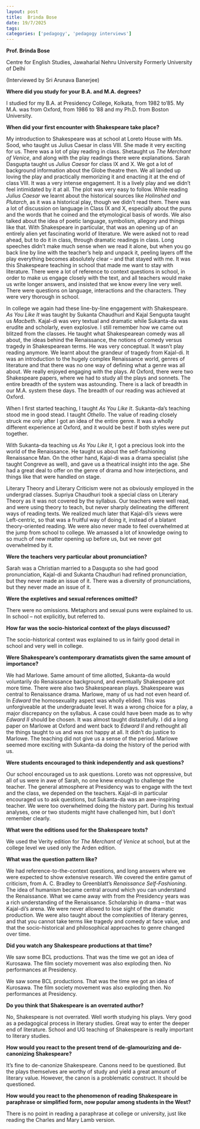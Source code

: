 ```yaml
---
layout: post
title:  Brinda Bose
date: 19/7/2025
tags:
categories: ['pedagogy', 'pedagogy interviews']
---
```


**Prof. Brinda Bose**

Centre for English Studies, Jawaharlal Nehru University Formerly University of Delhi

(Interviewed by Sri Arunava Banerjee)

**Where did you study for your B.A. and M.A. degrees?**

I studied for my B.A. at Presidency College, Kolkata, from 1982 to’85. My M.A. was from Oxford, from 1986 to ’88 and my Ph.D. from Boston University.

**When did your first encounter with Shakespeare take place?**

My introduction to Shakespeare was at school at Loreto House with Ms. Sood, who taught us Julius Caesar in class VIII. She made it very exciting for us. There was a lot of play reading in class. Shetaught us *The Merchant of Venice*, and along with the play readings there were explanations. Sarah Dasgupta taught us *Julius Caesar* for class IX and X. We got a lot of background information about the Globe theatre then. We all landed up loving the play and practically memorizing it and enacting it at the end of class VIII. It was a very intense engagement. It is a lively play and we didn’t feel intimidated by it at all. The plot was very easy to follow. While reading *Julius Caesar* we learnt about the historical sources like *Holinshed and Plutarch*, as it was a historical play, though we didn’t read them. There was a lot of discussion on language in Class IX and X, especially about the puns and the words that he coined and the etymological basis of words. We also talked about the idea of poetic language, symbolism, allegory and things like that. With Shakespeare in particular, that was an opening up of an entirely alien yet fascinating world of literature. We were asked not to read ahead, but to do it in class, through dramatic readings in class. Long speeches didn’t make much sense when we read it alone, but when you go back line by line with the teacher’s help and unpack it, peeling layers off the play everything becomes absolutely clear – and that stayed with me. It was this Shakespeare teaching in school that made me want to stay with literature. There were a lot of reference to context questions in school, in order to make us engage closely with the text, and all teachers would make us write longer answers, and insisted that we know every line very well. There were questions on language, interactions and the characters. They were very thorough in school.

In college we again had these line-by-line engagement with Shakespeare. *As You Like It* was taught by Sukanta Chaudhuri and Kajal Sengupta taught us *Macbeth*. Kajal-di was very textual and dramatic while Sukanta-da was erudite and scholarly, even explosive. I still remember how we came out blitzed from the classes. He taught what Shakespearean comedy was all about, the ideas behind the Renaissance, the notions of comedy versus tragedy in Shakespearean terms. He was very conceptual. It wasn’t play reading anymore. We learnt about the grandeur of tragedy from Kajal-di. It was an introduction to the hugely complex Renaissance world, genres of literature and that there was no one way of defining what a genre was all about. We really enjoyed engaging with the plays. At Oxford, there were two Shakespeare papers, where we had to study all the plays and sonnets. The entire breadth of the system was astounding. There is a lack of breadth in our M.A. system these days. The breadth of our reading was achieved at Oxford.

When I first started teaching, I taught *As You Like It*. Sukanta-da’s teaching stood me in good stead. I taught *Othello*. The value of reading closely struck me only after I got an idea of the entire genre. It was a wholly different experience at Oxford, and it would be best if both styles were put together.

With Sukanta-da teaching us *As You Like It*, I got a precious look into the world of the Renaissance. He taught us about the self-fashioning Renaissance Man. On the other hand, Kajal-di was a drama specialist (she taught Congreve as well), and gave us a theatrical insight into the age. She had a great deal to offer on the genre of drama and how interjections, and things like that were handled on stage.

Literary Theory and Literary Criticism were not as obviously employed in the undergrad classes. Supriya Chaudhuri took a special class on Literary Theory as it was not covered by the syllabus. Our teachers were well read, and were using theory to teach, but never sharply delineating the different ways of reading texts. We realized much later that Kajal-di’s views were Left-centric, so that was a fruitful way of doing it, instead of a blatant theory-oriented reading. We were also never made to feel overwhelmed at the jump from school to college. We amassed a lot of knowledge owing to so much of new matter opening up before us, but we never got overwhelmed by it.

**Were the teachers very particular about pronunciation?**

Sarah was a Christian married to a Dasgupta so she had good pronunciation, Kajal-di and Sukanta Chaudhuri had refined pronunciation, but they never made an issue of it. There was a diversity of pronunciations, but they never made an issue of it.

**Were the expletives and sexual references omitted?**

There were no omissions. Metaphors and sexual puns were explained to us. In school – not explicitly, but referred to.

**How far was the socio-historical context of the plays discussed?**

The socio-historical context was explained to us in fairly good detail in school and very well in college.

**Were Shakespeare’s contemporary dramatists given the same amount of importance?**

We had Marlowe. Same amount of time allotted, Sukanta-da would voluntarily do Renaissance background, and eventually Shakespeare got more time. There were also two Shakespearean plays. Shakespeare was central to Renaissance drama. Marlowe, many of us had not even heard of. In *Edward* the homosexuality aspect was wholly elided. This was unforgiveable at the undergraduate level. It was a wrong choice for a play, a major discrepancy on the syllabus. A case could have been made as to why *Edward II* should be chosen. It was almost taught distastefully. I did a long paper on Marlowe at Oxford and went back to *Edward II* and rethought all the things taught to us and was not happy at all. It didn’t do justice to Marlowe. The teaching did not give us a sense of the period. Marlowe seemed more exciting with Sukanta-da doing the history of the period with us.

**Were students encouraged to think independently and ask questions?**

Our school encouraged us to ask questions. Loreto was not oppressive, but all of us were in awe of Sarah, no one knew enough to challenge the teacher. The general atmosphere at Presidency was to engage with the text and the class, we depended on the teachers. Kajal-di in particular encouraged us to ask questions, but Sukanta-da was an awe-inspiring teacher. We were too overwhelmed doing the history part. During his textual analyses, one or two students might have challenged him, but I don’t remember clearly.

**What were the editions used for the Shakespeare texts?**

We used the Verity edition for *The Merchant of Venice* at school, but at the college level we used only the Arden edition.

**What was the question pattern like?**

We had reference-to-the-context questions, and long answers where we were expected to show extensive research. We covered the entire gamut of criticism, from A. C. Bradley to Greenblatt’s *Renaissance Self-Fashioning*. The idea of humanism became central around which you can understand the Renaissance. What we came away with from the Presidency years was a rich understanding of the Renaissance. Scholarship in drama – that was Kajal-di’s arena. We were never allowed to lose sight of the dramatic production. We were also taught about the complexities of literary genres, and that you cannot take terms like tragedy and comedy at face value, and that the socio-historical and philosophical approaches to genre changed over time.

**Did you watch any Shakespeare productions at that time?**

We saw some BCL productions. That was the time we got an idea of Kurosawa. The film society movement was also exploding then. No performances at Presidency.

We saw some BCL productions. That was the time we got an idea of Kurosawa. The film society movement was also exploding then. No performances at Presidency.

**Do you think that Shakespeare is an overrated author?**

No, Shakespeare is not overrated. Well worth studying his plays. Very good as a pedagogical process in literary studies. Great way to enter the deeper end of literature. School and UG teaching of Shakespeare is really important to literary studies.

**How would you react to the present trend of de-glamourizing and de-canonizing Shakespeare?**

It’s fine to de-canonize Shakespeare. Canons need to be questioned. But the plays themselves are worthy of study and yield a great amount of literary value. However, the canon is a problematic construct. It should be questioned.

**How would you react to the phenomenon of reading Shakespeare in paraphrase or simplified form, now popular among students in the West?**

There is no point in reading a paraphrase at college or university, just like reading the Charles and Mary Lamb version.
